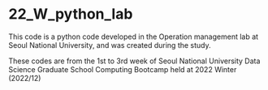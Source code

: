 # 22_W_python_lab

This code is a python code developed in the Operation management lab at Seoul National University, and was created during the study.

These codes are from the 1st to 3rd week of Seoul National University Data Science Graduate School Computing Bootcamp held at 2022 Winter (2022/12)

